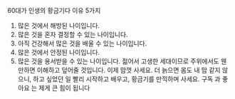 
60대가 인생의
황금기다
이유 5가지
1. 많은 것에서 해방된 나이입니다.
2. 많은 것을 혼자 결정할 수 있는 나이입니다.
3. 아직 건강해서 많은 것을 배울 수 있는 나이입니다.
4. 많은 것에서 안정된 나이입니다.
5. 많은 것을 용서받을 수 있는 나이입니다.
젊어서 고생한 세대이므로 주위에서도 웬만하면 이해하고 덮어줄 것입니다.
이제 맘껏 사세요. 더 늙으면 몸도 내 맘 같지 않으니, 하고 싶었던 일
빨리 시작하고 배우고, 황금기를 만끽하며 사세요. 
구독 과 좋아요 는 제게 큰 힘이 됩니다